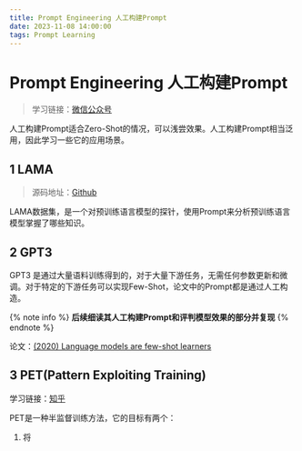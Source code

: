 ```yaml
---
title: Prompt Engineering 人工构建Prompt
date: 2023-11-08 14:00:00
tags: Prompt Learning
---
```


# Prompt Engineering 人工构建Prompt

> 学习链接：[微信公众号](https://mp.weixin.qq.com/s?__biz=Mzk0NzMwNjU5Nw==&mid=2247483914&idx=1&sn=cf8aab9a1ff04dc4fec3528708f02f26&chksm=c379ab00f40e22161d15beeef01fd380910c188f9f70d8e7e849b7a7c8d233abb7e72fa87497&scene=21#wechat_redirect)

人工构建Prompt适合Zero-Shot的情况，可以浅尝效果。人工构建Prompt相当泛用，因此学习一些它的应用场景。

## 1 LAMA

> 源码地址：[Github](https://github.com/facebookresearch/LAMA)

LAMA数据集，是一个对预训练语言模型的探针，使用Prompt来分析预训练语言模型掌握了哪些知识。

## 2 GPT3

GPT3 是通过大量语料训练得到的，对于大量下游任务，无需任何参数更新和微调。对于特定的下游任务可以实现Few-Shot，论文中的Prompt都是通过人工构造。

{% note info %}
**后续细读其人工构建Prompt和评判模型效果的部分并复现**
{% endnote %}

论文：[(2020) Language models are few-shot learners](https://arxiv.org/pdf/2005.14165.pdf)

## 3 PET(Pattern Exploiting Training)

学习链接：[知乎](https://zhuanlan.zhihu.com/p/644369467)

PET是一种半监督训练方法，它的目标有两个：

1. 将